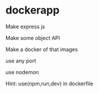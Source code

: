 # dockerapp


Make express js

Make some object API

Make a docker of that images

use any port

use nodemon



Hint:
use(npm,run,dev) in dockerfile
